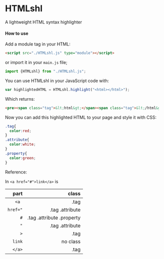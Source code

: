 # HTMLshl
A lightweight HTML syntax highlighter

#### How to use
Add a module tag in your HTML:

```html
<script src="./HTMLshl.js" type="module"></script>
```

or import it in your `main.js` file;

```javascript
import {HTMLshl} from "./HTMLshl.js";
```

You can use HTMLshl in your JavaScript  code with:

```javascript
var highlightedHTML = HTMLshl.highlight("<html></html>");
```

Which returns:

```html
<pre><span class="tag">&lt;html&gt;</span><span class="tag">&lt;/html&gt;</span></pre>
```

Now you can add this highlighted HTML to your page and style it with CSS:

```css
.tag{
  color:red;
}
.attribute{
  color:white;
}
.property{
  color:green;
}
```

Reference:

In `<a href="#">link</a>` is

| part | class |
|-----:|------:|
| `<a ` | .tag |
 `href="` | .tag .attribute |
 `#` | .tag .attribute .property |
 `"` | .tag .attribute |
 `>` | .tag |
 `link` | no class |
 `</a>` | .tag |
